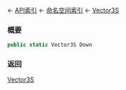 ← [API索引](Api-Index) ← [命名空间索引](Namespace-Index) ← [Vector3S](VRageMath.Vector3S)

### 概要

```csharp
public static Vector3S Down
```

### 返回

[Vector3S](VRageMath.Vector3S)

